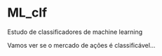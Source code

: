 # ML_clf
Estudo de classificadores de machine learning

Vamos ver se o mercado de ações é classificável...
